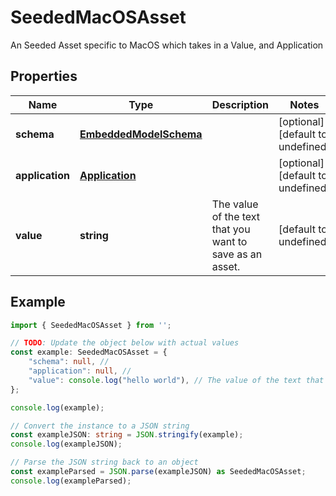 
# SeededMacOSAsset

An Seeded Asset specific to MacOS which takes in a Value, and Application

## Properties

Name | Type | Description | Notes
------------ | ------------- | ------------- | -------------
**schema** | [**EmbeddedModelSchema**](EmbeddedModelSchema) |  | [optional] [default to undefined]
**application** | [**Application**](Application) |  | [optional] [default to undefined]
**value** | **string** | The value of the text that you want to save as an asset. | [default to undefined]

## Example

```typescript
import { SeededMacOSAsset } from '';

// TODO: Update the object below with actual values
const example: SeededMacOSAsset = {
    "schema": null, // 
    "application": null, // 
    "value": console.log("hello world"), // The value of the text that you want to save as an asset.
};

console.log(example);

// Convert the instance to a JSON string
const exampleJSON: string = JSON.stringify(example);
console.log(exampleJSON);

// Parse the JSON string back to an object
const exampleParsed = JSON.parse(exampleJSON) as SeededMacOSAsset;
console.log(exampleParsed);
```




